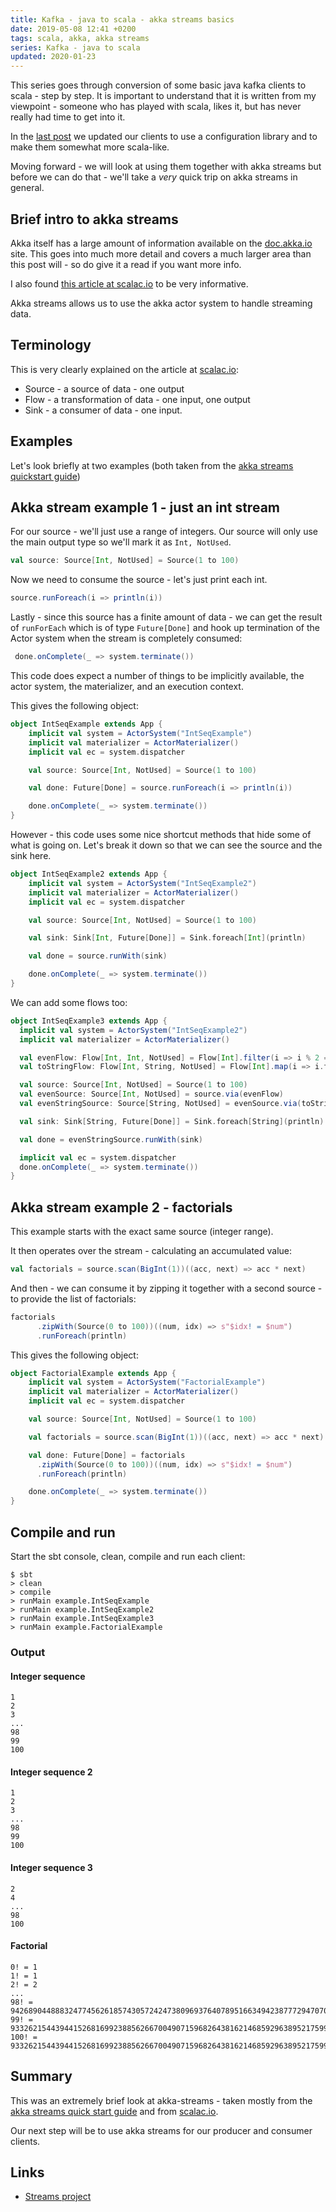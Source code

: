 ```yaml
---
title: Kafka - java to scala - akka streams basics
date: 2019-05-08 12:41 +0200
tags: scala, akka, akka streams
series: Kafka - java to scala
updated: 2020-01-23
---
```


This series goes through conversion of some basic java kafka clients to scala - step by step. It is important to understand that it is written from my viewpoint - someone who has played with scala, likes it, but has never really had time to get into it.

In the [last post](/2019/05/03/kafka-java-to-scala-scala-v2/) we updated our clients to use a configuration library and to make them somewhat more scala-like.

Moving forward - we will look at using them together with akka streams but before we can do that - we'll take a _very_ quick trip on akka streams in general.

## Brief intro to akka streams

Akka itself has a large amount of information available on the [doc.akka.io](https://doc.akka.io) site. This goes into much more detail and covers a much larger area than this post will - so do give it a read if you want more info.

I also found [this article at scalac.io](https://scalac.io/streams-in-akka-scala-introduction/) to be very informative.

Akka streams allows us to use the akka actor system to handle streaming data.

## Terminology

This is very clearly explained on the article at [scalac.io](https://scalac.io/streams-in-akka-scala-introduction/):

- Source - a source of data - one output
- Flow - a transformation of data - one input, one output
- Sink - a consumer of data - one input.

## Examples

Let's look briefly at two examples (both taken from the [akka streams quickstart guide](https://doc.akka.io/docs/akka/current/stream/stream-quickstart.html))

## Akka stream example 1 - just an int stream

For our source - we'll just use a range of integers. Our source will only use the main output type so we'll mark it as `Int, NotUsed`.

```scala
val source: Source[Int, NotUsed] = Source(1 to 100)
```

Now we need to consume the source - let's just print each int.

```scala
source.runForeach(i => println(i))
```

Lastly - since this source has a finite amount of data - we can get the result of `runForEach` which is of type `Future[Done]` and hook up termination of the Actor system when the stream is completely consumed:

```scala
 done.onComplete(_ => system.terminate())
```

This code does expect a number of things to be implicitly available, the actor system, the materializer, and an execution context.

This gives the following object:

```scala
object IntSeqExample extends App {
    implicit val system = ActorSystem("IntSeqExample")
    implicit val materializer = ActorMaterializer()
    implicit val ec = system.dispatcher

    val source: Source[Int, NotUsed] = Source(1 to 100)

    val done: Future[Done] = source.runForeach(i => println(i))

    done.onComplete(_ => system.terminate())
}
```

However - this code uses some nice shortcut methods that hide some of what is going on. Let's break it down so that we can see the source and the sink here.

```scala
object IntSeqExample2 extends App {
    implicit val system = ActorSystem("IntSeqExample2")
    implicit val materializer = ActorMaterializer()
    implicit val ec = system.dispatcher

    val source: Source[Int, NotUsed] = Source(1 to 100)

    val sink: Sink[Int, Future[Done]] = Sink.foreach[Int](println)

    val done = source.runWith(sink)

    done.onComplete(_ => system.terminate())
}
```

We can add some flows too:

```scala
object IntSeqExample3 extends App {
  implicit val system = ActorSystem("IntSeqExample2")
  implicit val materializer = ActorMaterializer()

  val evenFlow: Flow[Int, Int, NotUsed] = Flow[Int].filter(i => i % 2 == 0)
  val toStringFlow: Flow[Int, String, NotUsed] = Flow[Int].map(i => i.toString)

  val source: Source[Int, NotUsed] = Source(1 to 100)
  val evenSource: Source[Int, NotUsed] = source.via(evenFlow)
  val evenStringSource: Source[String, NotUsed] = evenSource.via(toStringFlow)

  val sink: Sink[String, Future[Done]] = Sink.foreach[String](println)

  val done = evenStringSource.runWith(sink)

  implicit val ec = system.dispatcher
  done.onComplete(_ => system.terminate())
}
```

## Akka stream example 2 - factorials

This example starts with the exact same source (integer range).

It then operates over the stream - calculating an accumulated value:

```scala
val factorials = source.scan(BigInt(1))((acc, next) => acc * next)
```

And then - we can consume it by zipping it together with a second source - to provide the list of factorials:

```scala
factorials
      .zipWith(Source(0 to 100))((num, idx) => s"$idx! = $num")
      .runForeach(println)
```

This gives the following object:

```scala
object FactorialExample extends App {
    implicit val system = ActorSystem("FactorialExample")
    implicit val materializer = ActorMaterializer()
    implicit val ec = system.dispatcher

    val source: Source[Int, NotUsed] = Source(1 to 100)

    val factorials = source.scan(BigInt(1))((acc, next) => acc * next)

    val done: Future[Done] = factorials
      .zipWith(Source(0 to 100))((num, idx) => s"$idx! = $num")
      .runForeach(println)

    done.onComplete(_ => system.terminate())
}
```

## Compile and run

Start the sbt console, clean, compile and run each client:

```shell
$ sbt
> clean
> compile
> runMain example.IntSeqExample
> runMain example.IntSeqExample2
> runMain example.IntSeqExample3
> runMain example.FactorialExample
```

### Output

#### Integer sequence

```shell
1
2
3
...
98
99
100
```

#### Integer sequence 2

```shell
1
2
3
...
98
99
100
```

#### Integer sequence 3

```shell
2
4
...
98
100
```

#### Factorial

```shell
0! = 1
1! = 1
2! = 2
...
98! = 9426890448883247745626185743057242473809693764078951663494238777294707070023223798882976159207729119823605850588608460429412647567360000000000000000000000
99! = 933262154439441526816992388562667004907159682643816214685929638952175999932299156089414639761565182862536979208272237582511852109168640000000000000000000000
100! = 93326215443944152681699238856266700490715968264381621468592963895217599993229915608941463976156518286253697920827223758251185210916864000000000000000000000000
```

## Summary

This was an extremely brief look at akka-streams - taken mostly from the [akka streams quick start guide](https://doc.akka.io/docs/akka/current/stream/stream-quickstart.html) and from [scalac.io](https://scalac.io/streams-in-akka-scala-introduction/).

Our next step will be to use akka streams for our producer and consumer clients.

## Links

- [Streams project](https://github.com/chrissearle/kafka-java-to-scala/tree/master/akka-streams-basics)

